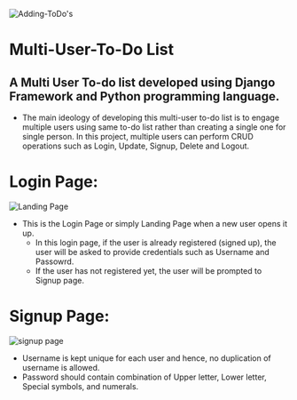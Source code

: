 ![Adding-ToDo's](https://user-images.githubusercontent.com/81280603/149075414-9614bfa7-5b7d-4814-b018-f99934dc1a99.png)


# Multi-User-To-Do List
## A Multi User To-do list developed using Django Framework and Python programming language.
* The main ideology of developing this multi-user to-do list is to engage multiple users using same to-do list rather than creating a single one for single person. In this project, multiple users can perform CRUD operations such as Login, Update, Signup, Delete and Logout.

# Login Page:
![Landing Page](https://user-images.githubusercontent.com/81280603/149076057-c8d1d44e-7d80-43df-9a4a-12b657b3d9b7.png)
* This is the Login Page or simply Landing Page when a new user opens it up.
  * In this login page, if the user is already registered (signed up), the user will be asked to provide credentials such as Username and Passowrd.
  * If the user has not registered yet, the user will be prompted to Signup page.

# Signup Page:
![signup page](https://user-images.githubusercontent.com/81280603/149088375-68e013d6-8cc5-4414-9737-367fd7014718.png)
  * Username is kept unique for each user and hence, no duplication of username is allowed.
  * Password should contain combination of Upper letter, Lower letter, Special symbols, and numerals.


